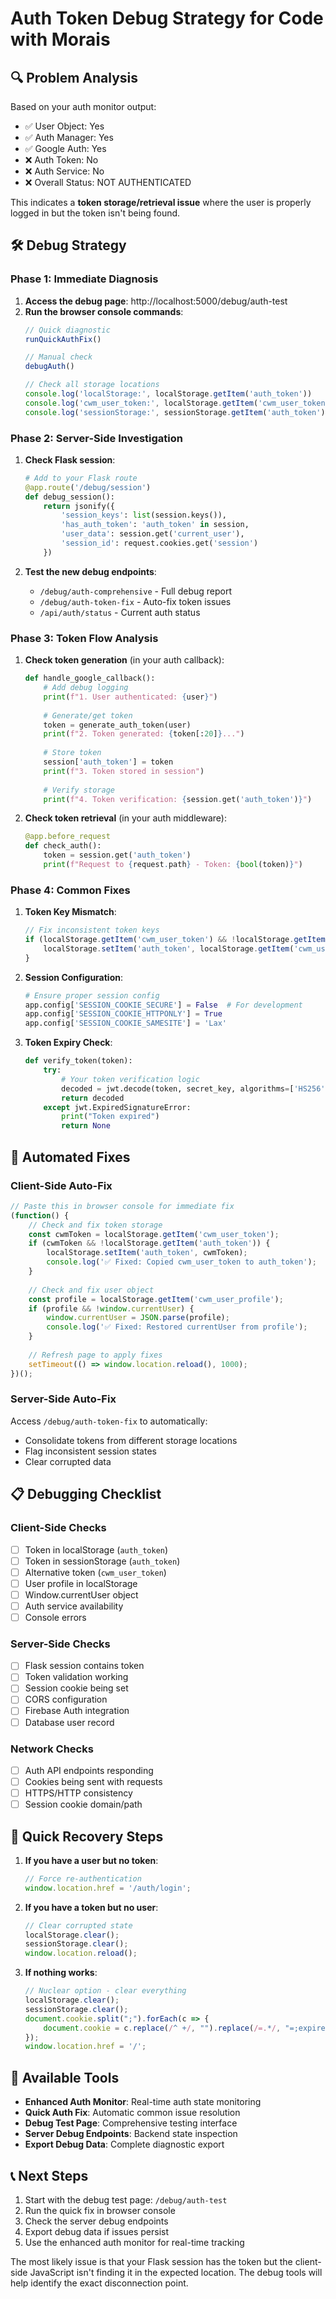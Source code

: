 # Auth Token Debug Strategy for Code with Morais

## 🔍 Problem Analysis

Based on your auth monitor output:
- ✅ User Object: Yes
- ✅ Auth Manager: Yes  
- ✅ Google Auth: Yes
- ❌ Auth Token: No
- ❌ Auth Service: No
- ❌ Overall Status: NOT AUTHENTICATED

This indicates a **token storage/retrieval issue** where the user is properly logged in but the token isn't being found.

## 🛠️ Debug Strategy

### Phase 1: Immediate Diagnosis

1. **Access the debug page**: http://localhost:5000/debug/auth-test
2. **Run the browser console commands**:
   ```javascript
   // Quick diagnostic
   runQuickAuthFix()
   
   // Manual check
   debugAuth()
   
   // Check all storage locations
   console.log('localStorage:', localStorage.getItem('auth_token'))
   console.log('cwm_user_token:', localStorage.getItem('cwm_user_token'))
   console.log('sessionStorage:', sessionStorage.getItem('auth_token'))
   ```

### Phase 2: Server-Side Investigation

1. **Check Flask session**:
   ```python
   # Add to your Flask route
   @app.route('/debug/session')
   def debug_session():
       return jsonify({
           'session_keys': list(session.keys()),
           'has_auth_token': 'auth_token' in session,
           'user_data': session.get('current_user'),
           'session_id': request.cookies.get('session')
       })
   ```

2. **Test the new debug endpoints**:
   - `/debug/auth-comprehensive` - Full debug report
   - `/debug/auth-token-fix` - Auto-fix token issues
   - `/api/auth/status` - Current auth status

### Phase 3: Token Flow Analysis

1. **Check token generation** (in your auth callback):
   ```python
   def handle_google_callback():
       # Add debug logging
       print(f"1. User authenticated: {user}")
       
       # Generate/get token
       token = generate_auth_token(user)
       print(f"2. Token generated: {token[:20]}...")
       
       # Store token
       session['auth_token'] = token
       print(f"3. Token stored in session")
       
       # Verify storage
       print(f"4. Token verification: {session.get('auth_token')}")
   ```

2. **Check token retrieval** (in your auth middleware):
   ```python
   @app.before_request
   def check_auth():
       token = session.get('auth_token')
       print(f"Request to {request.path} - Token: {bool(token)}")
   ```

### Phase 4: Common Fixes

1. **Token Key Mismatch**:
   ```javascript
   // Fix inconsistent token keys
   if (localStorage.getItem('cwm_user_token') && !localStorage.getItem('auth_token')) {
       localStorage.setItem('auth_token', localStorage.getItem('cwm_user_token'));
   }
   ```

2. **Session Configuration**:
   ```python
   # Ensure proper session config
   app.config['SESSION_COOKIE_SECURE'] = False  # For development
   app.config['SESSION_COOKIE_HTTPONLY'] = True
   app.config['SESSION_COOKIE_SAMESITE'] = 'Lax'
   ```

3. **Token Expiry Check**:
   ```python
   def verify_token(token):
       try:
           # Your token verification logic
           decoded = jwt.decode(token, secret_key, algorithms=['HS256'])
           return decoded
       except jwt.ExpiredSignatureError:
           print("Token expired")
           return None
   ```

## 🔧 Automated Fixes

### Client-Side Auto-Fix
```javascript
// Paste this in browser console for immediate fix
(function() {
    // Check and fix token storage
    const cwmToken = localStorage.getItem('cwm_user_token');
    if (cwmToken && !localStorage.getItem('auth_token')) {
        localStorage.setItem('auth_token', cwmToken);
        console.log('✅ Fixed: Copied cwm_user_token to auth_token');
    }
    
    // Check and fix user object
    const profile = localStorage.getItem('cwm_user_profile');
    if (profile && !window.currentUser) {
        window.currentUser = JSON.parse(profile);
        console.log('✅ Fixed: Restored currentUser from profile');
    }
    
    // Refresh page to apply fixes
    setTimeout(() => window.location.reload(), 1000);
})();
```

### Server-Side Auto-Fix
Access `/debug/auth-token-fix` to automatically:
- Consolidate tokens from different storage locations
- Flag inconsistent session states
- Clear corrupted data

## 📋 Debugging Checklist

### Client-Side Checks
- [ ] Token in localStorage (`auth_token`)
- [ ] Token in sessionStorage (`auth_token`) 
- [ ] Alternative token (`cwm_user_token`)
- [ ] User profile in localStorage
- [ ] Window.currentUser object
- [ ] Auth service availability
- [ ] Console errors

### Server-Side Checks
- [ ] Flask session contains token
- [ ] Token validation working
- [ ] Session cookie being set
- [ ] CORS configuration
- [ ] Firebase Auth integration
- [ ] Database user record

### Network Checks
- [ ] Auth API endpoints responding
- [ ] Cookies being sent with requests
- [ ] HTTPS/HTTP consistency
- [ ] Session cookie domain/path

## 🚀 Quick Recovery Steps

1. **If you have a user but no token**:
   ```javascript
   // Force re-authentication
   window.location.href = '/auth/login';
   ```

2. **If you have a token but no user**:
   ```javascript
   // Clear corrupted state
   localStorage.clear();
   sessionStorage.clear();
   window.location.reload();
   ```

3. **If nothing works**:
   ```javascript
   // Nuclear option - clear everything
   localStorage.clear();
   sessionStorage.clear();
   document.cookie.split(";").forEach(c => {
       document.cookie = c.replace(/^ +/, "").replace(/=.*/, "=;expires=" + new Date().toUTCString() + ";path=/");
   });
   window.location.href = '/';
   ```

## 🔗 Available Tools

- **Enhanced Auth Monitor**: Real-time auth state monitoring
- **Quick Auth Fix**: Automatic common issue resolution
- **Debug Test Page**: Comprehensive testing interface
- **Server Debug Endpoints**: Backend state inspection
- **Export Debug Data**: Complete diagnostic export

## 📞 Next Steps

1. Start with the debug test page: `/debug/auth-test`
2. Run the quick fix in browser console
3. Check the server debug endpoints
4. Export debug data if issues persist
5. Use the enhanced auth monitor for real-time tracking

The most likely issue is that your Flask session has the token but the client-side JavaScript isn't finding it in the expected location. The debug tools will help identify the exact disconnection point.
